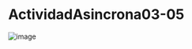 # ActividadAsincrona03-05
![image](https://user-images.githubusercontent.com/109564287/210166755-60c31bc7-5da3-4163-ac2e-49afe43a30f8.png)
